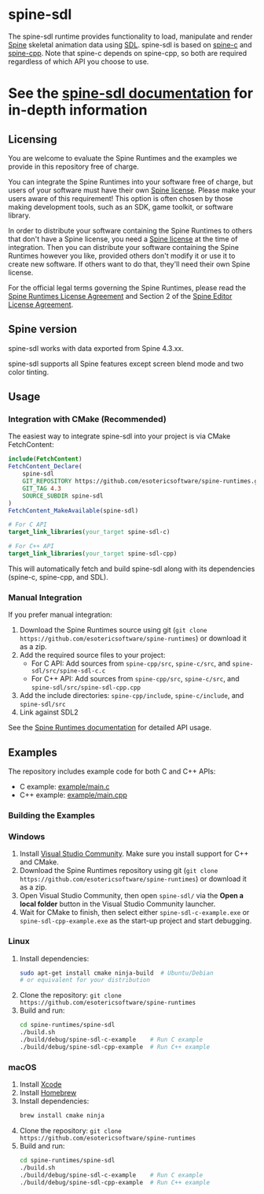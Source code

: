 # spine-sdl

The spine-sdl runtime provides functionality to load, manipulate and render [Spine](http://esotericsoftware.com) skeletal animation data using [SDL](https://www.libsdl.org/). spine-sdl is based on [spine-c](../spine-c) and [spine-cpp](../spine-cpp). Note that spine-c depends on spine-cpp, so both are required regardless of which API you choose to use.

# See the [spine-sdl documentation](http://esotericsoftware.com/spine-documentation#runtimes) for in-depth information

## Licensing

You are welcome to evaluate the Spine Runtimes and the examples we provide in this repository free of charge.

You can integrate the Spine Runtimes into your software free of charge, but users of your software must have their own [Spine license](https://esotericsoftware.com/spine-purchase). Please make your users aware of this requirement! This option is often chosen by those making development tools, such as an SDK, game toolkit, or software library.

In order to distribute your software containing the Spine Runtimes to others that don't have a Spine license, you need a [Spine license](https://esotericsoftware.com/spine-purchase) at the time of integration. Then you can distribute your software containing the Spine Runtimes however you like, provided others don't modify it or use it to create new software. If others want to do that, they'll need their own Spine license.

For the official legal terms governing the Spine Runtimes, please read the [Spine Runtimes License Agreement](http://esotericsoftware.com/spine-runtimes-license) and Section 2 of the [Spine Editor License Agreement](http://esotericsoftware.com/spine-editor-license#s2).

## Spine version

spine-sdl works with data exported from Spine 4.3.xx.

spine-sdl supports all Spine features except screen blend mode and two color tinting.

## Usage

### Integration with CMake (Recommended)

The easiest way to integrate spine-sdl into your project is via CMake FetchContent:

```cmake
include(FetchContent)
FetchContent_Declare(
    spine-sdl
    GIT_REPOSITORY https://github.com/esotericsoftware/spine-runtimes.git
    GIT_TAG 4.3
    SOURCE_SUBDIR spine-sdl
)
FetchContent_MakeAvailable(spine-sdl)

# For C API
target_link_libraries(your_target spine-sdl-c)

# For C++ API
target_link_libraries(your_target spine-sdl-cpp)
```

This will automatically fetch and build spine-sdl along with its dependencies (spine-c, spine-cpp, and SDL).

### Manual Integration

If you prefer manual integration:

1. Download the Spine Runtimes source using git (`git clone https://github.com/esotericsoftware/spine-runtimes`) or download it as a zip.
2. Add the required source files to your project:
   - For C API: Add sources from `spine-cpp/src`, `spine-c/src`, and `spine-sdl/src/spine-sdl-c.c`
   - For C++ API: Add sources from `spine-cpp/src`, `spine-c/src`, and `spine-sdl/src/spine-sdl-cpp.cpp`
3. Add the include directories: `spine-cpp/include`, `spine-c/include`, and `spine-sdl/src`
4. Link against SDL2

See the [Spine Runtimes documentation](http://esotericsoftware.com/spine-documentation#runtimes) for detailed API usage.

## Examples

The repository includes example code for both C and C++ APIs:
- C example: [example/main.c](example/main.c)
- C++ example: [example/main.cpp](example/main.cpp)

### Building the Examples

### Windows

1. Install [Visual Studio Community](https://visualstudio.microsoft.com/downloads/). Make sure you install support for C++ and CMake.
2. Download the Spine Runtimes repository using git (`git clone https://github.com/esotericsoftware/spine-runtimes`) or download it as a zip.
3. Open Visual Studio Community, then open `spine-sdl/` via the **Open a local folder** button in the Visual Studio Community launcher.
4. Wait for CMake to finish, then select either `spine-sdl-c-example.exe` or `spine-sdl-cpp-example.exe` as the start-up project and start debugging.

### Linux

1. Install dependencies:
   ```bash
   sudo apt-get install cmake ninja-build  # Ubuntu/Debian
   # or equivalent for your distribution
   ```
2. Clone the repository: `git clone https://github.com/esotericsoftware/spine-runtimes`
3. Build and run:
   ```bash
   cd spine-runtimes/spine-sdl
   ./build.sh
   ./build/debug/spine-sdl-c-example    # Run C example
   ./build/debug/spine-sdl-cpp-example  # Run C++ example
   ```

### macOS

1. Install [Xcode](https://developer.apple.com/xcode/)
2. Install [Homebrew](http://brew.sh/)
3. Install dependencies:
   ```bash
   brew install cmake ninja
   ```
4. Clone the repository: `git clone https://github.com/esotericsoftware/spine-runtimes`
5. Build and run:
   ```bash
   cd spine-runtimes/spine-sdl
   ./build.sh
   ./build/debug/spine-sdl-c-example    # Run C example
   ./build/debug/spine-sdl-cpp-example  # Run C++ example
   ```